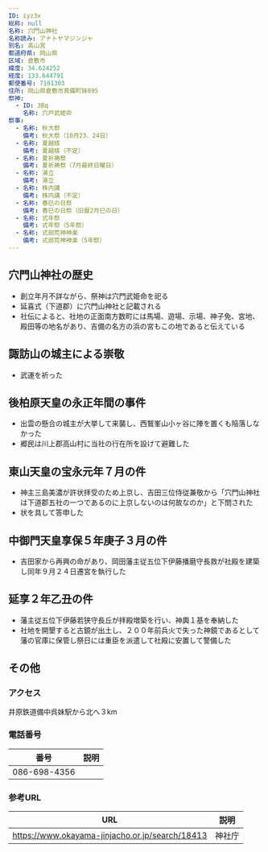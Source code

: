 ```yaml
---
ID: iyz3x
総称: null
名称: 穴門山神社
名称読み: アナトヤマジンジャ
別名: 高山宮
都道府県: 岡山県
区域: 倉敷市
緯度: 34.624252
経度: 133.644791
郵便番号: 7101303
住所: 岡山県倉敷市真備町妹895
祭神:
  - ID: 3Bq
    名称: 穴戸武姫命
祭事:
  - 名称: 秋大祭
    備考: 秋大祭（10月23、24日）
  - 名称: 夏越祓
    備考: 夏越祓（不定）
  - 名称: 夏祈祷祭
    備考: 夏祈祷祭（7月最終日曜日）
  - 名称: 湯立
    備考: 湯立
  - 名称: 株内講
    備考: 株内講（不定）
  - 名称: 春巳の日祭
    備考: 春巳の日祭（旧暦2月巳の日）
  - 名称: 式年祭
    備考: 式年祭（5年祭）
  - 名称: 式部荒神神楽
    備考: 式部荒神神楽（5年祭）
---
```


## 穴門山神社の歴史

- 創立年月不詳ながら、祭神は穴門武姫命を祀る
- 延喜式（下道郡）に穴門山神社と記載される
- 社伝によると、社地の正面南方数町には馬場、遊場、示場、神子免、宮地、殿田等の地名があり、吉備の名方の浜の宮もこの地であると伝えている

## 諏訪山の城主による崇敬

- 武運を祈った

## 後柏原天皇の永正年間の事件

- 出雲の懸合の城主が大挙して来襲し、西鷲峯山小ヶ谷に陣を置くも陥落しなかった
- 郷民は川上郡高山村に当社の行在所を設けて避難した

## 東山天皇の宝永元年７月の件

- 神主三島美濃が許状拝受のため上京し、吉田三位侍従兼敬から「穴門山神社は下道郡五社の一つであるのに上京しないのは何故なのか」と下問された
- 状を具して答申した

## 中御門天皇享保５年庚子３月の件

- 吉田家から再興の命があり、岡田藩主従五位下伊藤播磨守長救が社殿を建築し同年９月２４日遷宮を執行した

## 延享２年乙丑の件

- 藩主従五位下伊藤若狭守長丘が拝殿増築を行い、神輿１基を奉納した
- 社地を開墾すると古鏡が出土し、２００年前兵火で失った神鏡であるとして藩の官庫に保管し祭日には重臣を派遣して社殿に安置して警備した

## その他

### アクセス

井原鉄道備中呉妹駅から北へ３km

### 電話番号

| 番号         | 説明 |
| ------------ | ---- |
| 086-698-4356 |      |

### 参考URL

| URL                                             | 説明   |
| ----------------------------------------------- | ------ |
| https://www.okayama-jinjacho.or.jp/search/18413 | 神社庁 |
